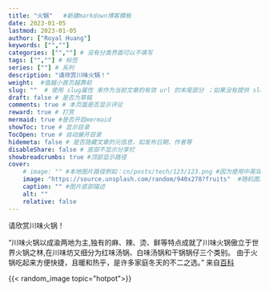 ```yaml
---
title: "火锅"   #新建markdown博客模板
date: 2023-01-05
lastmod: 2023-01-05
author: ["Royal Huang"]
keywords: ["",""]
categories: ["",""] # 没有分类界面可以不填写
tags: ["",""] # 标签
series: [""] # 系列
description: "请欣赏川味火锅！"
weight:  #值越小首页越靠前
slug: ""  # 使用 slug属性 来作为当前文章的有效 url 的末尾部分 ；如果没有提供 slug 则使用 title 代替。
draft: false # 是否为草稿
comments: true # 本页面是否显示评论
reward: true # 打赏
mermaid: true #是否开启mermaid
showToc: true # 显示目录
TocOpen: true # 自动展开目录
hidemeta: false # 是否隐藏文章的元信息，如发布日期、作者等
disableShare: false # 底部不显示分享栏
showbreadcrumbs: true #顶部显示路径
cover:
    # image: "" #本地图片路径例如：cn/posts/tech/123/123.png #因为使用中英双站，故图片地址要加cn,英文站也是加cn
    image: "https://source.unsplash.com/random/940x278?fruits"  #随机图片
    caption: "" #图片底部描述
    alt: ""
    relative: false
---
```


请欣赏川味火锅！

“川味火锅以成渝两地为主,独有的麻、辣、烫、鲜等特点成就了川味火锅傲立于世界火锅之林,在川味坊又细分为红味汤锅、白味汤锅和干锅锅仔三个类别。
由于火锅吃起来方便快捷，且暖和热乎，是许多家庭冬天的不二之选。” 来自[百科](https://baike.baidu.com/item/%E5%B7%9D%E5%91%B3%E7%81%AB%E9%94%85/3690233?fr=aladdin)

{{< random_image topic="hotpot">}}